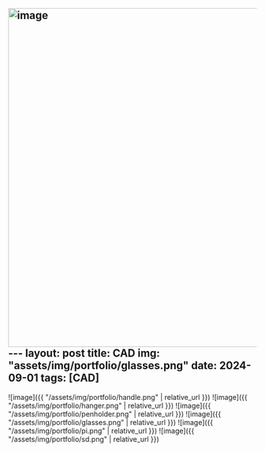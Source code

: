 <img width="971" height="686" alt="image" src="https://github.com/user-attachments/assets/eaf0f064-5457-4288-8be2-6fcf0f63ea7f" />---
layout: post
title: CAD
img: "assets/img/portfolio/glasses.png"
date: 2024-09-01
tags: [CAD]
---

![image]({{ "/assets/img/portfolio/handle.png" | relative_url }})
![image]({{ "/assets/img/portfolio/hanger.png" | relative_url }})
![image]({{ "/assets/img/portfolio/penholder.png" | relative_url }})
![image]({{ "/assets/img/portfolio/glasses.png" | relative_url }})
![image]({{ "/assets/img/portfolio/pi.png" | relative_url }})
![image]({{ "/assets/img/portfolio/sd.png" | relative_url }})

